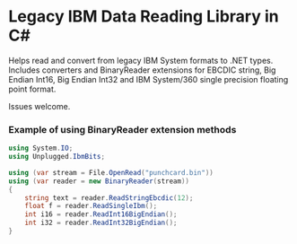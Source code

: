 # Legacy IBM Data Reading Library in C# #

Helps read and convert from legacy IBM System formats to .NET types. 
Includes converters and BinaryReader extensions for EBCDIC string, 
Big Endian Int16, Big Endian Int32 and 
IBM System/360 single precision floating point format.

Issues welcome.

### Example of using BinaryReader extension methods

```C#
using System.IO;
using Unplugged.IbmBits;
```

```C#
using (var stream = File.OpenRead("punchcard.bin"))
using (var reader = new BinaryReader(stream))
{
    string text = reader.ReadStringEbcdic(12);
    float f = reader.ReadSingleIbm();
    int i16 = reader.ReadInt16BigEndian();
    int i32 = reader.ReadInt32BigEndian();
}
```
